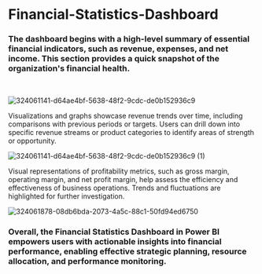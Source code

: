 # Financial-Statistics-Dashboard

### The dashboard begins with a high-level summary of essential financial indicators, such as revenue, expenses, and net income. This section provides a quick snapshot of the organization's financial health.
<br />

![324061141-d64ae4bf-5638-48f2-9cdc-de0b152936c9](https://github.com/user-attachments/assets/ab0a22c2-7b7b-4f76-9a19-06381d966139)
<br />

Visualizations and graphs showcase revenue trends over time, including comparisons with previous periods or targets. Users can drill down into specific revenue streams or product categories to identify areas of strength or opportunity.
<br />

![324061141-d64ae4bf-5638-48f2-9cdc-de0b152936c9 (1)](https://github.com/user-attachments/assets/9b794364-ebbd-47bc-9ba5-9dfd50aa4cbd)
<br />

Visual representations of profitability metrics, such as gross margin, operating margin, and net profit margin, help assess the efficiency and effectiveness of business operations. Trends and fluctuations are highlighted for further investigation.
<br />

![324061878-08db6bda-2073-4a5c-88c1-50fd94ed6750](https://github.com/user-attachments/assets/682cafd8-c061-4930-8320-beaac647e8bc)
<br />

### Overall, the Financial Statistics Dashboard in Power BI empowers users with actionable insights into financial performance, enabling effective strategic planning, resource allocation, and performance monitoring.
